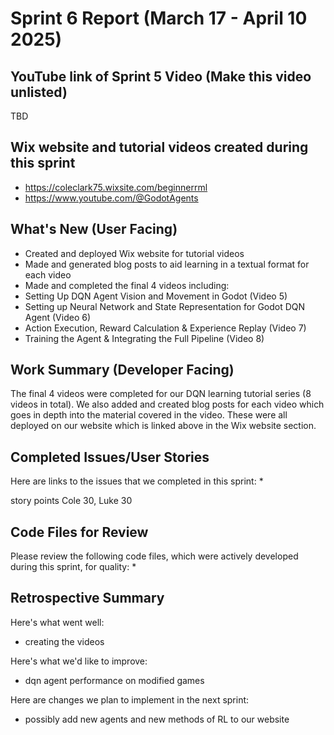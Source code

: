 # Sprint 6 Report (March 17 - April 10 2025)

## YouTube link of Sprint 5 Video (Make this video unlisted)

TBD

## Wix website and tutorial videos created during this sprint
* https://coleclark75.wixsite.com/beginnerrml
* https://www.youtube.com/@GodotAgents

## What's New (User Facing)
* Created and deployed Wix website for tutorial videos
* Made and generated blog posts to aid learning in a textual format for each video
* Made and completed the final 4 videos including:
*   Setting Up DQN Agent Vision and Movement in Godot (Video 5)
*   Setting up Neural Network and State Representation for Godot DQN Agent (Video 6)
*   Action Execution, Reward Calculation & Experience Replay (Video 7)
*   Training the Agent & Integrating the Full Pipeline (Video 8)

## Work Summary (Developer Facing)
The final 4 videos were completed for our DQN learning tutorial series (8 videos in total). We also added and created blog posts for each video which goes in depth into the material covered in the video. These were all deployed on our website which is linked above in the Wix website section.

## Completed Issues/User Stories
Here are links to the issues that we completed in this sprint:
* 

  story points Cole 30, Luke 30
  
## Code Files for Review
Please review the following code files, which were actively developed during this
sprint, for quality:
* 

## Retrospective Summary
Here's what went well:
* creating the videos

Here's what we'd like to improve:
* dqn agent performance on modified games

Here are changes we plan to implement in the next sprint:
* possibly add new agents and new methods of RL to our website
